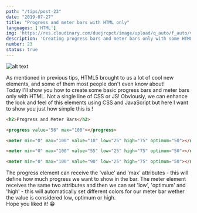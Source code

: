 ```yaml
---
path: "/tips/post-23"
date: "2019-07-27"
title: "Progress and meter bars with HTML only"
languages: ['HTML']
img: 'https://res.cloudinary.com/duejrcpct/image/upload/q_auto/f_auto/v1586692868/tips/23-1_cfkcur.png'
description: 'Creating progress bars and meter bars only with some HTML'
number: 23
status: true
---
```


![alt text](https://res.cloudinary.com/duejrcpct/image/upload/q_auto/f_auto/v1586692935/tips/23-2_ojdmtd.png "Progress and meter bars")

As mentioned in previous tips, HTML5 brought to us a lot of cool new elements, and some of them most people don't even know about!  
Today I'll show you how to create some basic progress bars and meter bars only with HTML. Not a single line of CSS or JS! Obviously, we can enhance the look and feel of this elements using CSS and JavaScript but here I want to show you just how simple this is !

 ```html
 <h2>Progress and Meter Bars</h2>

<progress value="56" max="100"></progress>

<meter min="0" max="100" value="10" low="25" high="75" optimum="50"></meter>

<meter min="0" max="100" value="55" low="25" high="75" optimum="50"></meter>

<meter min="0" max="100" value="90" low="25" high="75" optimum="50"></meter>
 ```

The progress element can receive the 'value' and 'max' attributes - this will define how much progress we want to show in the bar. The meter element receives the same two attributes and then we can set 'low', 'optimum' and 'high' - this will automatically set different colors for our meter bar wether the value is considered low, optimum or high.  
Hope you liked it! 😁